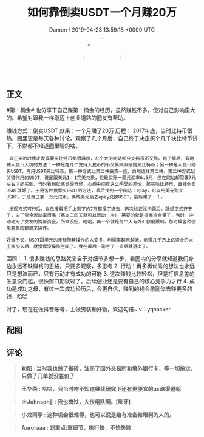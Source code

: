 <h1 align="center">如何靠倒卖USDT一个月赚20万</h1>
<p align="center">
    <a>Damon / 2019-04-23 13:59:18 &#43;0000 UTC</a>
</p>

<div align="center">
    <img src="https://images.zsxq.com/Fhvs1YAF6oR1GKu7RODnCGvjtxCP?e=1590940799&amp;token=kIxbL07-8jAj8w1n4s9zv64FuZZNEATmlU_Vm6zD:ITHppwtgh5G5eXyX13ysWvjkoC8=" width="100" height="100" style="border:1px solid;border-radius:50%; color:#ffffff"/>
</div>

## 正文

<div>
#第一桶金#
也分享下自己赚第一桶金的经历，虽然赚钱不多，但对自己影响蛮大的。希望对跟我一样刚迈上创业道路的圈友有帮助。

赚钱方式：倒卖USDT
效果：一个月赚了20万
历程：
     2017年底，当时比特币很热，圈里更是每天各种讨论。观察了几个月后，自己终于决定买个几千块比特币试下，不然都不知道圈里聊的啥。
     
     真正买的时候才发现要买比特币都很麻烦，几个大的网站都只支持币币交易。再了解后，有两种人民币入坑的方法：一种是在几个支持人民币的小交易网直接购买比特币；另一种是人民币购买USDT，再用USDT买比特币。第一种方式比第二种要贵一些，自然选择第二种。第二种方式起关键作用的USDT，说是跟美元1：1完美兑换，但是实际一美元汇率6.5元，但在网站却需要7元左右才能买到。当时看到就感觉很奇怪，心想中间有这么明显的差价，那买啥比特币，直接倒卖USDT就好了。于是各种搜索买USDT的方法，最后找到一个网站：epay，可以用美元购买USDT。于是自己拿一万元试水，换成美元后去epay兑换USDT，最后赚了一千。

     发现方式可行后，自己接着把手上剩下的7万都投了进去，再次验证没问题后。就想正式开干了，由于资金流动率很高（基本三四天就可以流动一次），需要的就是提高资金量了，当时一冲动动用了女友的购房资金，所幸没赔，哈哈。再一个就是每个人有外汇额度限制，那时候各种使用朋友的额度来操作。

    好景不长，USDT跟美元的差额随着操作的人变多，利润率越来越低，动辄几千万上亿资金的大庄家加入后，就慢慢没操作空间了。我在最后一笔亏了一点后就退出了。

回顾：
     1. 很多赚钱的思路就来自于对细节多想一步，看圈内的分享就知道我们身边永远不缺赚钱的思路，只要多观察，多思考
     2. 行动！再多再优秀的想法也永远只是想法而已，只有行动才有成功的可能
     3. 这次赚钱比较轻松，但是打信息差的生意没门槛，很快窗口期就过了。后续创业还是要有自己的核心竞争力才行
     4. 成功是成功之母，有过一次成功经历后，会更自信，赚到的钱会激励你去赚更多的钱，哈哈

对了，现在在做抖音账号，主做男装和好物，欢迎勾搭~ 
v：yqhacker
</div>

## 配图
<div class="image" align="center">

</div>

## 评论

<div align="left">
<div>

<blockquote >
<span> <strong>初阳 : 当时我也做了搬砖，注册了国外交易所和境外银行卡，等一切搞定，只做了几单就没差价了 </strong></span>
</blockquote>

<blockquote >
<span> <strong>王华荣 : 哈哈，我当时咋不知道继续研究下还有更便宜的usdt渠道呢 </strong></span>
</blockquote>

<blockquote >
<span> <strong>☀Johnson🌻 : 我也搞过，大伙组队啊。[呲牙] </strong></span>
</blockquote>

<blockquote >
<span> <strong>小龙同学 : 这种机会很难得，也可以说是给有准备和眼利的人的。 </strong></span>
</blockquote>

<blockquote >
<span> <strong>Auroraaa : 划重点:重细节，执行快，不怕失败 </strong></span>
</blockquote>

</div>
</div>